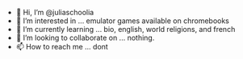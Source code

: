 - 👋 Hi, I’m @juliaschoolia
- 👀 I’m interested in ... emulator games available on chromebooks
- 🌱 I’m currently learning ... bio, english, world religions, and french
- 💞️ I’m looking to collaborate on ... nothing.
- 📫 How to reach me ... dont

<!---
juliaschoolia/juliaschoolia is a ✨ special ✨ repository because its `README.md` (this file) appears on your GitHub profile.
You can click the Preview link to take a look at your changes.
--->
